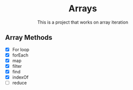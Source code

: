<div align="center">
<h1>Arrays</h1>
<p>This is a project that works on array iteration</p>
</div>

## Array Methods

-   [x] For loop
-   [x] forEach
-   [x] map
-   [x] filter
-   [x] find
-   [x] indexOf
-   [ ] reduce
